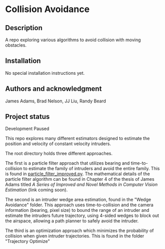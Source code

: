 # Collision Avoidance

## Description
A repo exploring various algorithms to avoid collision with moving obstacles.

## Installation
No special installation instructions yet.

## Authors and acknowledgment
James Adams, Brad Nelson, JJ Liu, Randy Beard

## Project status
Development Paused



This repo explores many different estimators designed to estimate the position and velocity of constant velocity intruders. 

The root directory holds three different approaches. 

The first is a particle filter approach that utilizes bearing and time-to-collision to estimate the family of intruders and avoid the entire family. This is found in [particle_filter_improved.py](other/particle_filter_improved.py). The mathematical details of the particle filter algorithm can be found in Chapter 4 of the thesis of James Adams titled *A Series of Improved and Novel Methods in Computer Vision Estimation* (link coming soon).

The second is an intruder wedge area estimation, found in the "Wedge Avoidance" folder. This approach uses time-to-collision and the camera information (bearing, pixel size) to bound the range of an intruder and estimate the intruders future trajectory, using 4-sided wedges to block out the airspace, allowing a path planner to safely avoid the intruder.

The third is an optimization approach which minimizes the probability of collision when given intruder trajectories. This is found in the folder "Trajectory Optimize"